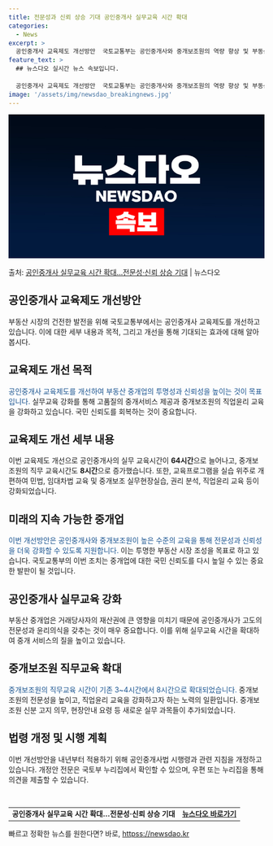 ```yaml
---
title: 전문성과 신뢰 상승 기대 공인중개사 실무교육 시간 확대
categories:
  - News
excerpt: >
  공인중개사 교육제도 개선방안  국토교통부는 공인중개사와 중개보조원의 역량 향상 및 부동산 중개질서 확립을 위…
feature_text: >
  ## 뉴스다오 실시간 뉴스 속보입니다.

  공인중개사 교육제도 개선방안  국토교통부는 공인중개사와 중개보조원의 역량 향상 및 부동산 중개질서 확립을 위…
image: '/assets/img/newsdao_breakingnews.jpg'
---
```


![뉴스다오 속보](/assets/img/newsdao_breakingnews.jpg)

<p>출처: <a href="httpss://newsdao.kr/4727" rel="dofollow">공인중개사 실무교육 시간 확대…전문성·신뢰 상승 기대</a> | 뉴스다오</p>

<h2>공인중개사 교육제도 개선방안</h2>

<p data-ke-size="size16">부동산 시장의 건전한 발전을 위해 국토교통부에서는 공인중개사 교육제도를 개선하고 있습니다. 이에 대한 세부 내용과 목적, 그리고 개선을 통해 기대되는 효과에 대해 알아봅시다.</p>

<h2 data-ke-size="size26">교육제도 개선 목적</h2>

<p><span style="color: #1a5490;">공인중개사 교육제도를 개선하여 부동산 중개업의 투명성과 신뢰성을 높이는 것이 목표입니다.</span> 실무교육 강화를 통해 고품질의 중개서비스 제공과 중개보조원의 직업윤리 교육을 강화하고 있습니다. 국민 신뢰도를 회복하는 것이 중요합니다.</p>

<h2 data-ke-size="size26">교육제도 개선 세부 내용</h2>

<p>이번 교육제도 개선으로 공인중개사의 실무 교육시간이 <b>64시간</b>으로 늘어나고, 중개보조원의 직무 교육시간도 <b>8시간</b>으로 증가했습니다. 또한, 교육프로그램을 실습 위주로 개편하여 민법, 임대차법 교육 및 중개보조 실무현장실습, 권리 분석, 직업윤리 교육 등이 강화되었습니다.</p>

<h2 data-ke-size="size26">미래의 지속 가능한 중개업</h2>

<p><span style="color: #1a5490;">이번 개선방안은 공인중개사와 중개보조원이 높은 수준의 교육을 통해 전문성과 신뢰성을 더욱 강화할 수 있도록 지원합니다.</span> 이는 투명한 부동산 시장 조성을 목표로 하고 있습니다. 국토교통부의 이번 조치는 중개업에 대한 국민 신뢰도를 다시 높일 수 있는 중요한 발판이 될 것입니다.</p>

<h2 data-ke-size="size26">공인중개사 실무교육 강화</h2>

<p>부동산 중개업은 거래당사자의 재산권에 큰 영향을 미치기 때문에 공인중개사가 고도의 전문성과 윤리의식을 갖추는 것이 매우 중요합니다. 이를 위해 실무교육 시간을 확대하여 중개 서비스의 질을 높이고 있습니다.</p>

<h2 data-ke-size="size26">중개보조원 직무교육 확대</h2>

<p><span style="color: #1a5490;">중개보조원의 직무교육 시간이 기존 3~4시간에서 8시간으로 확대되었습니다.</span> 중개보조원의 전문성을 높이고, 직업윤리 교육을 강화하고자 하는 노력의 일환입니다. 중개보조원 신분 고지 의무, 현장안내 요령 등 새로운 실무 과목들이 추가되었습니다.</p>

<h2 data-ke-size="size26">법령 개정 및 시행 계획</h2>

<p>이번 개선방안을 내년부터 적용하기 위해 공인중개사법 시행령과 관련 지침을 개정하고 있습니다. 개정안 전문은 국토부 누리집에서 확인할 수 있으며, 우편 또는 누리집을 통해 의견을 제출할 수 있습니다.</p>

<p data-ke-size="size16">&nbsp;</p>
<table>
	<tbody>
		<tr>
			<td style="text-align: center; height: 17px;"><b>공인중개사 실무교육 시간 확대…전문성·신뢰 상승 기대</b></td>
			<td style="text-align: center; height: 17px;"><b><a href="httpss://newsdao.kr/4727">뉴스다오 바로가기</a></b></td>
		</tr>
	</tbody>
</table>
<p data-ke-size="size16"></p> 

빠르고 정확한 뉴스를 원한다면? 바로, <a href="httpss://newsdao.kr" rel="dofollow">httpss://newsdao.kr</a>


